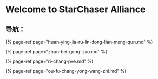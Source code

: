 # Welcome to StarChaser Alliance

## 导航：

{% page-ref page="huan-ying-jia-ru-lin-dong-lian-meng-qun.md" %}

{% page-ref page="zhun-bei-gong-zuo.md" %}

{% page-ref page="ri-chang-pve.md" %}

{% page-ref page="ou-fu-chang-yong-wang-zhi.md" %}



